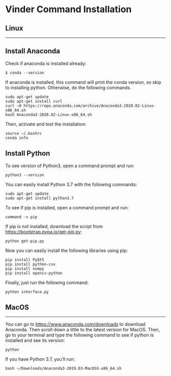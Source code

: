 # Vinder Command Installation
 
 ## Linux
 ------
 ## Install Anaconda 
 
 Check if anaconda is installed already:
 
 ```
$ conda --version
```
If anaconda is installed, this command will print the conda version, so skip to installing python. Otherwise, do the following commands.

 ```
 sudo apt-get update
 sudo apt-get install curl
 curl –O https://repo.anaconda.com/archive/Anaconda3-2020.02-Linux-x86_64.sh
 bash Anaconda3-2020.02-Linux-x86_64.sh
```
Then, activate and test the installation:

 ```
source ~/.bashrc
conda info
 ```

 ## Install Python
 
 To see version of Python3, open a command prompt and run:
 
```
python3 --version
```
You can easily install Python 3.7 with the following commands:
```
sudo apt-get update
sudo apt-get install python3.7
```
To see if pip is installed, open a command prompt and run:
```
command -v pip
```
If pip is not installed, download the script from https://bootstrap.pypa.io/get-pip.py:
```
python get-pip.py
```
Now you can easily install the following libraries using pip:
```
pip install PyQt5
pip install python-csv
pip install numpy
pip install opencv-python
```
Finally, just run the following command:
```
python interface.py
```

## MacOS
------

You can go to https://www.anaconda.com/downloads to download Anaconda. Then scroll down a little to the latest version for MacOS.
Then, go to your terminal and type the following command to see if python is installed and see its version:
```
python
```
If you have Python 3.7, you’ll run:
```
bash ~/Downloads/Anaconda3-2019.03-MacOSX-x86_64.sh
```









